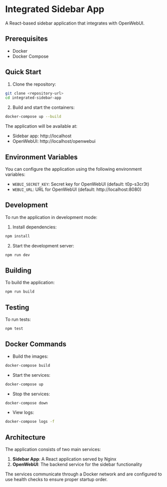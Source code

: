 # Integrated Sidebar App

A React-based sidebar application that integrates with OpenWebUI.

## Prerequisites

- Docker
- Docker Compose

## Quick Start

1. Clone the repository:
```bash
git clone <repository-url>
cd integrated-sidebar-app
```

2. Build and start the containers:
```bash
docker-compose up --build
```

The application will be available at:
- Sidebar app: http://localhost
- OpenWebUI: http://localhost/openwebui

## Environment Variables

You can configure the application using the following environment variables:

- `WEBUI_SECRET_KEY`: Secret key for OpenWebUI (default: t0p-s3cr3t)
- `WEBUI_URL`: URL for OpenWebUI (default: http://localhost:8080)

## Development

To run the application in development mode:

1. Install dependencies:
```bash
npm install
```

2. Start the development server:
```bash
npm run dev
```

## Building

To build the application:

```bash
npm run build
```

## Testing

To run tests:

```bash
npm test
```

## Docker Commands

- Build the images:
```bash
docker-compose build
```

- Start the services:
```bash
docker-compose up
```

- Stop the services:
```bash
docker-compose down
```

- View logs:
```bash
docker-compose logs -f
```

## Architecture

The application consists of two main services:

1. **Sidebar App**: A React application served by Nginx
2. **OpenWebUI**: The backend service for the sidebar functionality

The services communicate through a Docker network and are configured to use health checks to ensure proper startup order.